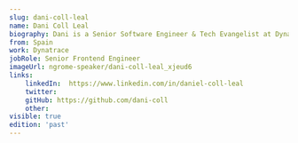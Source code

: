 ```yaml
---
slug: dani-coll-leal
name: Dani Coll Leal
biography: Dani is a Senior Software Engineer & Tech Evangelist at Dynatrace specialized in Frontend with extensive experience on Angular since v1. He also enjoys exploring backend, mobile development and product ownership. Based in sunny Barcelona but with his heart on the countryside you can find him on hikes to reach remote landscapes.
from: Spain
work: Dynatrace
jobRole: Senior Frontend Engineer
imageUrl: ngrome-speaker/dani-coll-leal_xjeud6
links:
    linkedIn:  https://www.linkedin.com/in/daniel-coll-leal
    twitter: 
    gitHub: https://github.com/dani-coll
    other: 
visible: true
edition: 'past'
---
```


